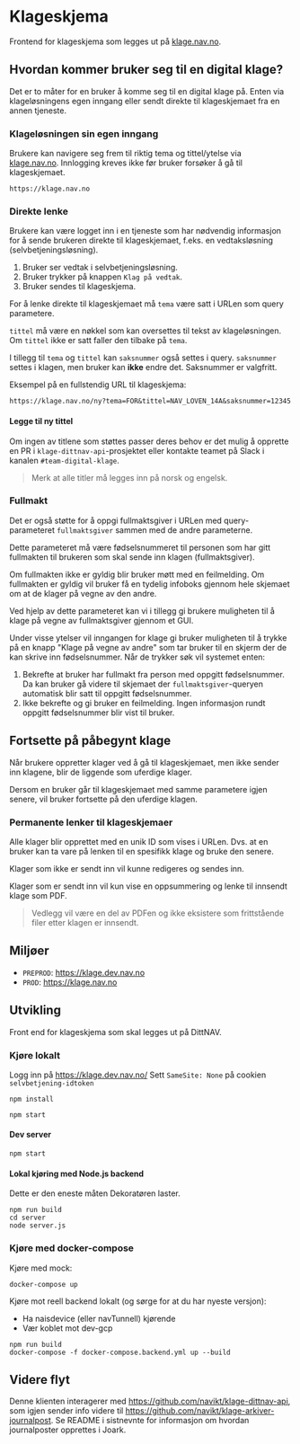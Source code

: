 # Klageskjema

Frontend for klageskjema som legges ut på [klage.nav.no](https://klage.nav.no).

## Hvordan kommer bruker seg til en digital klage?

Det er to måter for en bruker å komme seg til en digital klage på.
Enten via klageløsningens egen inngang eller sendt direkte til klageskjemaet fra en annen tjeneste.

### Klageløsningen sin egen inngang

Brukere kan navigere seg frem til riktig tema og tittel/ytelse via [klage.nav.no](https://klage.nav.no).
Innlogging kreves ikke før bruker forsøker å gå til klageskjemaet.

```
https://klage.nav.no
```

### Direkte lenke

Brukere kan være logget inn i en tjeneste som har nødvendig informasjon for å sende brukeren direkte til klageskjemaet, f.eks. en vedtaksløsning (selvbetjeningsløsning).

1. Bruker ser vedtak i selvbetjeningsløsning.
2. Bruker trykker på knappen `Klag på vedtak`.
3. Bruker sendes til klageskjema.

For å lenke direkte til klageskjemaet må `tema` være satt i URLen som query parametere.

`tittel` må være en nøkkel som kan oversettes til tekst av klageløsningen. Om `tittel` ikke er satt faller den tilbake på `tema`.

I tillegg til `tema` og `tittel` kan `saksnummer` også settes i query.
`saksnummer` settes i klagen, men bruker kan **ikke** endre det. Saksnummer er valgfritt.

Eksempel på en fullstendig URL til klageskjema:

```
https://klage.nav.no/ny?tema=FOR&tittel=NAV_LOVEN_14A&saksnummer=12345
```

#### Legge til ny tittel

Om ingen av titlene som støttes passer deres behov er det mulig å opprette en PR i `klage-dittnav-api`-prosjektet eller kontakte teamet på Slack i kanalen `#team-digital-klage`.

> Merk at alle titler må legges inn på norsk og engelsk.

### Fullmakt

Det er også støtte for å oppgi fullmaktsgiver i URLen med query-parameteret `fullmaktsgiver` sammen med de andre parameterne.

Dette parameteret må være fødselsnummeret til personen som har gitt fullmakten til brukeren som skal sende inn klagen (fullmaktsgiver).

Om fullmakten ikke er gyldig blir bruker møtt med en feilmelding. Om fullmakten er gyldig vil bruker få en tydelig infoboks gjennom hele skjemaet om at de klager på vegne av den andre.

Ved hjelp av dette parameteret kan vi i tillegg gi brukere muligheten til å klage på vegne av fullmaktsgiver gjennom et GUI.

Under visse ytelser vil inngangen for klage gi bruker muligheten til å trykke på en knapp "Klage på vegne av andre" som tar bruker til en skjerm der de kan skrive inn fødselsnummer. Når de trykker søk vil systemet enten:

1. Bekrefte at bruker har fullmakt fra person med oppgitt fødselsnummer. Da kan bruker gå videre til skjemaet der `fullmaktsgiver`-queryen automatisk blir satt til oppgitt fødselsnummer.
2. Ikke bekrefte og gi bruker en feilmelding. Ingen informasjon rundt oppgitt fødselsnummer blir vist til bruker.

## Fortsette på påbegynt klage

Når brukere oppretter klager ved å gå til klageskjemaet, men ikke sender inn klagene, blir de liggende som uferdige klager.

Dersom en bruker går til klageskjemaet med samme parametere igjen senere, vil bruker fortsette på den uferdige klagen.

### Permanente lenker til klageskjemaer

Alle klager blir opprettet med en unik ID som vises i URLen. Dvs. at en bruker kan ta vare på lenken til en spesifikk klage og bruke den senere.

Klager som ikke er sendt inn vil kunne redigeres og sendes inn.

Klager som er sendt inn vil kun vise en oppsummering og lenke til innsendt klage som PDF.

> Vedlegg vil være en del av PDFen og ikke eksistere som frittstående filer etter klagen er innsendt.

## Miljøer

-   `PREPROD`: https://klage.dev.nav.no
-   `PROD`: https://klage.nav.no

## Utvikling

Front end for klageskjema som skal legges ut på DittNAV.

### Kjøre lokalt

Logg inn på https://klage.dev.nav.no/
Sett `SameSite: None` på cookien `selvbetjening-idtoken`

```
npm install
```
```
npm start
```

#### Dev server

```
npm start
```

#### Lokal kjøring med Node.js backend

Dette er den eneste måten Dekoratøren laster.

```
npm run build
cd server
node server.js
```

### Kjøre med docker-compose

Kjøre med mock:

```
docker-compose up
```

Kjøre mot reell backend lokalt (og sørge for at du har nyeste versjon):

-   Ha naisdevice (eller navTunnell) kjørende
-   Vær koblet mot dev-gcp

```
npm run build
docker-compose -f docker-compose.backend.yml up --build
```

## Videre flyt

Denne klienten interagerer med https://github.com/navikt/klage-dittnav-api, som igjen sender info videre til https://github.com/navikt/klage-arkiver-journalpost. Se README i sistnevnte for informasjon om hvordan journalposter opprettes i Joark.
